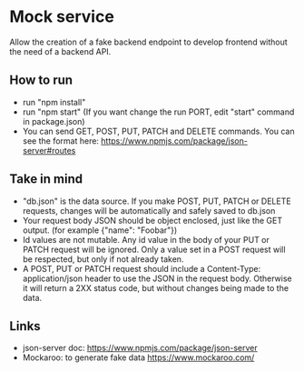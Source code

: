 # Mock service
Allow the creation of a fake backend endpoint to develop frontend without the need of a backend API.

## How to run
- run "npm install"
- run "npm start" (If you want change the run PORT, edit "start" command in package.json)
- You can send GET, POST, PUT, PATCH and DELETE commands. You can see the format here: https://www.npmjs.com/package/json-server#routes

## Take in mind
- "db.json" is the data source. If you make POST, PUT, PATCH or DELETE requests, changes will be automatically and safely saved to db.json
- Your request body JSON should be object enclosed, just like the GET output. (for example {"name": "Foobar"})
- Id values are not mutable. Any id value in the body of your PUT or PATCH request will be ignored. Only a value set in a POST request will be respected, but only if not already taken.
- A POST, PUT or PATCH request should include a Content-Type: application/json header to use the JSON in the request body. Otherwise it will return a 2XX status code, but without changes being made to the data.

## Links
- json-server doc: https://www.npmjs.com/package/json-server
- Mockaroo: to generate fake data https://www.mockaroo.com/